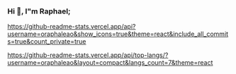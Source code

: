 ### Hi 👋, I"m Raphael;

https://github-readme-stats.vercel.app/api?username=oraphaleao&show_icons=true&theme=react&include_all_commits=true&count_private=true

https://github-readme-stats.vercel.app/api/top-langs/?username=oraphaleao&layout=compact&langs_count=7&theme=react

<!--
**oraphaleao/oraphaleao** is a ✨ _special_ ✨ repository because its `README.md` (this file) appears on your GitHub profile.

Here are some ideas to get you started:

- 🔭 I’m currently working on ...
- 🌱 I’m currently learning ...
- 👯 I’m looking to collaborate on ...
- 🤔 I’m looking for help with ...
- 💬 Ask me about ...
- 📫 How to reach me: ...
- 😄 Pronouns: ...
- ⚡ Fun fact: ...
-->
